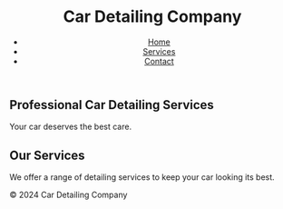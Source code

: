 
<html lang="en">
<head>
    <meta charset="UTF-8">
    <meta name="viewport" content="width=device-width, initial-scale=1.0">
    <title>Car Detailing Company</title>
    <link rel="stylesheet" href="styles.css">
</head>
<body>
    <header>
        <h1>Car Detailing Company</h1>
        <nav>
            <ul>
                <li><a href="index.html">Home</a></li>
                <li><a href="services.html">Services</a></li>
                <li><a href="contact.html">Contact</a></li>
            </ul>
        </nav>
    </header>
    <main>
        <section id="hero">
            <h2>Professional Car Detailing Services</h2>
            <p>Your car deserves the best care.</p>
        </section>
        <section id="overview">
            <h2>Our Services</h2>
            <p>We offer a range of detailing services to keep your car looking its best.</p>
        </section>
    </main>
    <footer>
        <p>&copy; 2024 Car Detailing Company</p>
    </footer>
</body>
</html>


